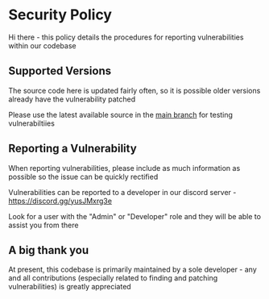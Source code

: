 # Security Policy

Hi there - this policy details the procedures for reporting vulnerabilities within our codebase

## Supported Versions

The source code here is updated fairly often, so it is possible older versions already have the vulnerability patched

Please use the latest available source in the [main branch](https://github.com/hexuscraft/hexuscraft-java/tree/main) for testing vulnerabiltiies

## Reporting a Vulnerability

When reporting vulnerabilities, please include as much information as possible so the issue can be quickly rectified

Vulnerabilities can be reported to a developer in our discord server - https://discord.gg/yusJMxrg3e

Look for a user with the "Admin" or "Developer" role and they will be able to assist you from there

## A big thank you

At present, this codebase is primarily maintained by a sole developer - any and all contributions (especially related to finding and patching vulnerabilities) is greatly appreciated
